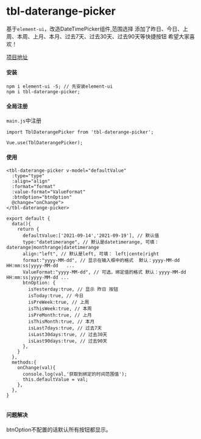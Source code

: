 # tbl-daterange-picker
基于`element-ui`，改造DateTimePicker组件,范围选择
添加了昨日、今日、上周、本周、上月、本月、过去7天、过去30天、过去90天等快捷按钮
希望大家喜欢！

[项目地址](https://github.com/Dspecial/tbl-daterange-picker.git)

#### 安装

```
npm i element-ui -S; // 先安装element-ui
npm i tbl-daterange-picker;
```

#### 全局注册

`main.js`中注册

```
import TblDaterangePicker from 'tbl-daterange-picker';

Vue.use(TblDaterangePicker);
```

#### 使用

```
<tbl-daterange-picker v-model="defaultValue" 
  :type="type"
  :align="align"
  :format="format" 
  :value-format="ValueFormat" 
  :btnOption="btnOption" 
  @change="onChange">
</tbl-daterange-picker>

export default {
  data(){
    return {
      defaultValue:['2021-09-14','2021-09-19'], // 默认值
      type:"datetimerange", // 默认是datetimerange, 可填：daterange|monthrange|datetimerange
      align:"left", // 默认是left, 可填： left|cente|right
      format:"yyyy-MM-dd", // 显示在输入框中的格式  默认：yyyy-MM-dd HH:mm:ss|yyyy-MM-dd   ...
      ValueFormat:"yyyy-MM-dd", // 可选，绑定值的格式 默认：yyyy-MM-dd HH:mm:ss|yyyy-MM-dd ...
      btnOption: {
        isYesterday:true, // 显示 昨日 按钮
        isToday:true, // 今日
        isPreWeek:true, // 上周
        isThisWeek:true, // 本周
        isPreMonth:true, // 上月
        isThisMonth:true, // 本月
        isLast7days:true, // 过去7天
        isLast30days:true, // 过去30天
        isLast90days:true, // 过去90天
      },
    }
  },
  methods:{
    onChange(val){
      console.log(val,'获取到绑定的时间范围值');
      this.defaultValue = val;
    },
  },
}
	
```

#### 问题解决

btnOption不配置的话默认所有按钮都显示。


